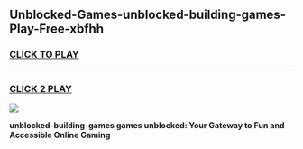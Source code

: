 
## Unblocked-Games-unblocked-building-games-Play-Free-xbfhh
<h3>
<a href="https://premium76.site?title=unblocked-building-games&ref=18A">CLICK TO PLAY</a></h3>
<hr>

<h3>
<a href="https://premium76.site?title=unblocked-building-games&ref=18A">CLICK 2 PLAY</a>
  
</h3>

<a href="https://premium76.site?title=unblocked-building-games&ref=18A"><img src="https://clearcache.store/games.png"></a>


**unblocked-building-games games unblocked: Your Gateway to Fun and Accessible Online Gaming**
